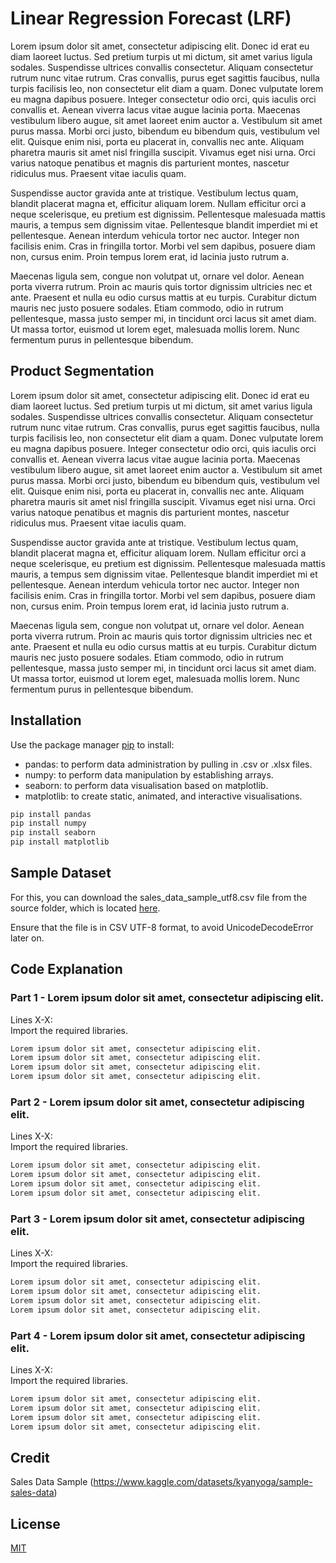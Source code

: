 # Linear Regression Forecast (LRF)

Lorem ipsum dolor sit amet, consectetur adipiscing elit. Donec id erat eu diam laoreet luctus. Sed pretium turpis ut mi dictum, sit amet varius ligula sodales. Suspendisse ultrices convallis consectetur. Aliquam consectetur rutrum nunc vitae rutrum. Cras convallis, purus eget sagittis faucibus, nulla turpis facilisis leo, non consectetur elit diam a quam. Donec vulputate lorem eu magna dapibus posuere. Integer consectetur odio orci, quis iaculis orci convallis et. Aenean viverra lacus vitae augue lacinia porta. Maecenas vestibulum libero augue, sit amet laoreet enim auctor a. Vestibulum sit amet purus massa. Morbi orci justo, bibendum eu bibendum quis, vestibulum vel elit. Quisque enim nisi, porta eu placerat in, convallis nec ante. Aliquam pharetra mauris sit amet nisl fringilla suscipit. Vivamus eget nisi urna. Orci varius natoque penatibus et magnis dis parturient montes, nascetur ridiculus mus. Praesent vitae iaculis quam.

Suspendisse auctor gravida ante at tristique. Vestibulum lectus quam, blandit placerat magna et, efficitur aliquam lorem. Nullam efficitur orci a neque scelerisque, eu pretium est dignissim. Pellentesque malesuada mattis mauris, a tempus sem dignissim vitae. Pellentesque blandit imperdiet mi et pellentesque. Aenean interdum vehicula tortor nec auctor. Integer non facilisis enim. Cras in fringilla tortor. Morbi vel sem dapibus, posuere diam non, cursus enim. Proin tempus lorem erat, id lacinia justo rutrum a.

Maecenas ligula sem, congue non volutpat ut, ornare vel dolor. Aenean porta viverra rutrum. Proin ac mauris quis tortor dignissim ultricies nec et ante. Praesent et nulla eu odio cursus mattis at eu turpis. Curabitur dictum mauris nec justo posuere sodales. Etiam commodo, odio in rutrum pellentesque, massa justo semper mi, in tincidunt orci lacus sit amet diam. Ut massa tortor, euismod ut lorem eget, malesuada mollis lorem. Nunc fermentum purus in pellentesque bibendum.

## Product Segmentation

Lorem ipsum dolor sit amet, consectetur adipiscing elit. Donec id erat eu diam laoreet luctus. Sed pretium turpis ut mi dictum, sit amet varius ligula sodales. Suspendisse ultrices convallis consectetur. Aliquam consectetur rutrum nunc vitae rutrum. Cras convallis, purus eget sagittis faucibus, nulla turpis facilisis leo, non consectetur elit diam a quam. Donec vulputate lorem eu magna dapibus posuere. Integer consectetur odio orci, quis iaculis orci convallis et. Aenean viverra lacus vitae augue lacinia porta. Maecenas vestibulum libero augue, sit amet laoreet enim auctor a. Vestibulum sit amet purus massa. Morbi orci justo, bibendum eu bibendum quis, vestibulum vel elit. Quisque enim nisi, porta eu placerat in, convallis nec ante. Aliquam pharetra mauris sit amet nisl fringilla suscipit. Vivamus eget nisi urna. Orci varius natoque penatibus et magnis dis parturient montes, nascetur ridiculus mus. Praesent vitae iaculis quam.

Suspendisse auctor gravida ante at tristique. Vestibulum lectus quam, blandit placerat magna et, efficitur aliquam lorem. Nullam efficitur orci a neque scelerisque, eu pretium est dignissim. Pellentesque malesuada mattis mauris, a tempus sem dignissim vitae. Pellentesque blandit imperdiet mi et pellentesque. Aenean interdum vehicula tortor nec auctor. Integer non facilisis enim. Cras in fringilla tortor. Morbi vel sem dapibus, posuere diam non, cursus enim. Proin tempus lorem erat, id lacinia justo rutrum a.

Maecenas ligula sem, congue non volutpat ut, ornare vel dolor. Aenean porta viverra rutrum. Proin ac mauris quis tortor dignissim ultricies nec et ante. Praesent et nulla eu odio cursus mattis at eu turpis. Curabitur dictum mauris nec justo posuere sodales. Etiam commodo, odio in rutrum pellentesque, massa justo semper mi, in tincidunt orci lacus sit amet diam. Ut massa tortor, euismod ut lorem eget, malesuada mollis lorem. Nunc fermentum purus in pellentesque bibendum.

## Installation

Use the package manager [pip](https://pip.pypa.io/en/stable/) to install:

- pandas: to perform data administration by pulling in .csv or .xlsx files.
- numpy: to perform data manipulation by establishing arrays.
- seaborn: to perform data visualisation based on matplotlib.
- matplotlib: to create static, animated, and interactive visualisations.

```bash
pip install pandas
pip install numpy
pip install seaborn
pip install matplotlib
```

## Sample Dataset

For this, you can download the sales_data_sample_utf8.csv file from the source folder, which is located [here](https://github.com/dwoo-work/MultiCriteriaABC.Analysis/blob/main/src).

Ensure that the file is in CSV UTF-8 format, to avoid UnicodeDecodeError later on.

## Code Explanation

### Part 1 - Lorem ipsum dolor sit amet, consectetur adipiscing elit.

Lines X-X:  
Import the required libraries.
```python   
Lorem ipsum dolor sit amet, consectetur adipiscing elit.
Lorem ipsum dolor sit amet, consectetur adipiscing elit.
Lorem ipsum dolor sit amet, consectetur adipiscing elit.
Lorem ipsum dolor sit amet, consectetur adipiscing elit.
```

### Part 2 - Lorem ipsum dolor sit amet, consectetur adipiscing elit.

Lines X-X:  
Import the required libraries.
```python   
Lorem ipsum dolor sit amet, consectetur adipiscing elit.
Lorem ipsum dolor sit amet, consectetur adipiscing elit.
Lorem ipsum dolor sit amet, consectetur adipiscing elit.
Lorem ipsum dolor sit amet, consectetur adipiscing elit.
```

### Part 3 - Lorem ipsum dolor sit amet, consectetur adipiscing elit.

Lines X-X:  
Import the required libraries.
```python   
Lorem ipsum dolor sit amet, consectetur adipiscing elit.
Lorem ipsum dolor sit amet, consectetur adipiscing elit.
Lorem ipsum dolor sit amet, consectetur adipiscing elit.
Lorem ipsum dolor sit amet, consectetur adipiscing elit.
```

### Part 4 - Lorem ipsum dolor sit amet, consectetur adipiscing elit.

Lines X-X:  
Import the required libraries.
```python   
Lorem ipsum dolor sit amet, consectetur adipiscing elit.
Lorem ipsum dolor sit amet, consectetur adipiscing elit.
Lorem ipsum dolor sit amet, consectetur adipiscing elit.
Lorem ipsum dolor sit amet, consectetur adipiscing elit.
```

## Credit

Sales Data Sample (https://www.kaggle.com/datasets/kyanyoga/sample-sales-data)

## License

[MIT](https://choosealicense.com/licenses/mit/)
